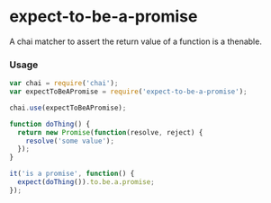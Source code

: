 # expect-to-be-a-promise
A chai matcher to assert the return value of a function is a thenable.

### Usage
```javascript
var chai = require('chai');
var expectToBeAPromise = require('expect-to-be-a-promise');

chai.use(expectToBeAPromise);

function doThing() {
  return new Promise(function(resolve, reject) {
    resolve('some value');
  });
}

it('is a promise', function() {
  expect(doThing()).to.be.a.promise;
});
```
